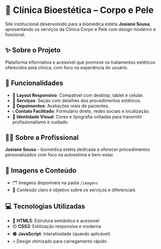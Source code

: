 # 🌿 Clínica Bioestética – Corpo e Pele

Site institucional desenvolvido para a biomédica esteta **Josiane Sousa**, apresentando os serviços da Clínica Corpo e Pele com design moderno e funcional.

## ✨ Sobre o Projeto
Plataforma informativa e acessível que promove os tratamentos estéticos oferecidos pela clínica, com foco na experiência do usuário.

## 🧩 Funcionalidades
- 📱 **Layout Responsivo**: Compatível com desktop, tablet e celular.
- 🧴 **Serviços**: Seção com detalhes dos procedimentos estéticos.
- 💬 **Depoimentos**: Avaliações reais de pacientes.
- 📞 **Contato Facilitado**: Formulário direto, redes sociais e localização.
- 🎨 **Identidade Visual**: Cores e tipografia voltadas para transmitir profissionalismo e cuidado.

## 👩‍⚕️ Sobre a Profissional
**Josiane Sousa** – biomédica esteta dedicada a oferecer procedimentos personalizados com foco na autoestima e bem-estar.

## 📸 Imagens e Conteúdo
- 🗂️ Imagens disponíveis na pasta `/imagens`
- 📝 Conteúdo claro e objetivo sobre os serviços e diferenciais

## 💻 Tecnologias Utilizadas
- 🔵 **HTML5**: Estrutura semântica e acessível
- 🟡 **CSS3**: Estilização responsiva e moderna
- 🟠 **JavaScript**: Interatividade (quando aplicável)
- ⚡ Design otimizado para carregamento rápido

